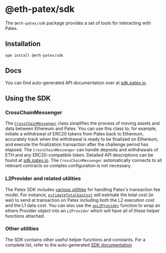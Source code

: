 
# @eth-patex/sdk

The `@eth-patex/sdk` package provides a set of tools for interacting with Patex.

## Installation

```
npm install @eth-patex/sdk
```

## Docs

You can find auto-generated API documentation over at [sdk.patex.io](https://sdk.patex.io).

## Using the SDK

### CrossChainMessenger

The [`CrossChainMessenger`](https://github.com/patex-ecosystem/sdk/src/cross-chain-messenger.ts) class simplifies the process of moving assets and data between Ethereum and Patex.
You can use this class to, for example, initiate a withdrawal of ERC20 tokens from Patex back to Ethereum, accurately track when the withdrawal is ready to be finalized on Ethereum, and execute the finalization transaction after the challenge period has elapsed.
The `CrossChainMessenger` can handle deposits and withdrawals of ETH and any ERC20-compatible token.
Detailed API descriptions can be found at [sdk.patex.io](https://sdk.patex.io/classes/crosschainmessenger).
The `CrossChainMessenger` automatically connects to all relevant contracts so complex configuration is not necessary.

### L2Provider and related utilities

The Patex SDK includes [various utilities](https://github.com/patex-ecosystem/sdk/src/l2-provider.ts) for handling Patex's transaction fee model.
For instance, [`estimateTotalGasCost`](https://sdk.patex.io/modules.html#estimateTotalGasCost) will estimate the total cost (in wei) to send at transaction on Patex including both the L2 execution cost and the L1 data cost.
You can also use the [`asL2Provider`](https://sdk.patex.io/modules.html#asL2Provider) function to wrap an ethers Provider object into an `L2Provider` which will have all of these helper functions attached.

### Other utilities

The SDK contains other useful helper functions and constants.
For a complete list, refer to the auto-generated [SDK documentation](https://sdk.patex.io/)
